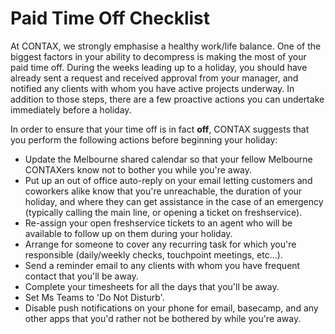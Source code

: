 # Paid Time Off Checklist

At CONTAX, we strongly emphasise a healthy work/life balance. One of the biggest factors in your ability to decompress is making the most of your paid time off. During the weeks leading up to a holiday, you should have already sent a request and received approval from your manager, and notified any clients with whom you have active projects underway. In addition to those steps, there are a few proactive actions you can undertake immediately before a holiday.

In order to ensure that your time off is in fact **off**, CONTAX suggests that you perform the following actions before beginning your holiday:

* Update the Melbourne shared calendar so that your fellow Melbourne CONTAXers know not to bother you while you're away.
* Put up an out of office auto-reply on your email letting customers and coworkers alike know that you're unreachable, the duration of your holiday, and where they can get assistance in the case of an emergency (typically calling the main line, or opening a ticket on freshservice).
* Re-assign your open freshservice tickets to an agent who will be available to follow up on them during your holiday.
* Arrange for someone to cover any recurring task for which you're responsible (daily/weekly checks, touchpoint meetings, etc...).
* Send a reminder email to any clients with whom you have frequent contact that you'll be away.
* Complete your timesheets for all the days that you'll be away.
* Set Ms Teams to 'Do Not Disturb'.
* Disable push notifications on your phone for email, basecamp, and any other apps that you'd rather not be bothered by while you're away.
